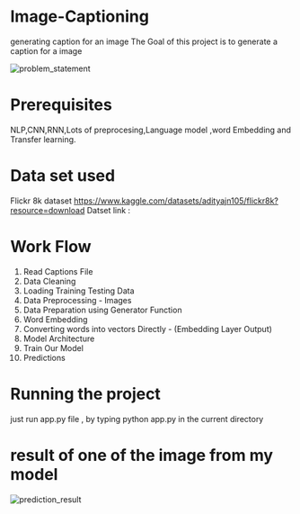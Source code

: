 # Image-Captioning
generating  caption for an image
The Goal of this project is to generate a caption for a image

![problem_statement](https://github.com/Ekam3000/image-captioning/assets/86596600/ca26e7b6-5579-4091-8c42-e14b33f7a79a)

# Prerequisites
NLP,CNN,RNN,Lots of preprocesing,Language model ,word Embedding and Transfer learning.

# Data set used 
Flickr 8k dataset 
https://www.kaggle.com/datasets/adityajn105/flickr8k?resource=download
Datset link :
# Work Flow
1. Read Captions File
2. Data Cleaning
3. Loading Training Testing Data
4. Data Preprocessing - Images
5. Data Preparation using Generator Function
6. Word Embedding
7. Converting words into vectors  Directly - (Embedding Layer Output)
8. Model Architecture
9. Train Our Model
10. Predictions
# Running the project
just run app.py file , by typing python app.py in the current directory 
# result of one of the image from my model

![prediction_result](https://github.com/Ekam3000/image-captioning/assets/86596600/64026611-0968-46b1-896a-afbb1f290ffd)
